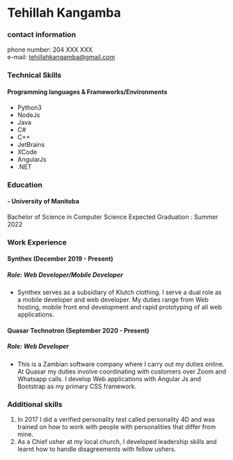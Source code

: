 # Tehillah Kangamba                                                                                                                    
### contact information
phone number: 204 XXX XXX  
e-mail: tehillahkangamba@gmail.com

### Technical Skills
 #### Programming languages 	& Frameworks/Environments 	

 - Python3                       	
 - NodeJs                               	
 - Java                  	              	
 - C\#                                  	
 - C++                   	   
 - JetBrains 
 -	XCode   
 - AngularJs
 - .NET  
### Education
#### - University of Manitoba
  Bachelor of Science in Computer Science
  Expected Graduation : Summer 2022

### Work Experience

#### Synthex (December 2019 - Present)
##### Role: Web Developer/Mobile Developer
- Synthex serves as a subsidiary of Klutch clothing. I serve a dual role as a mobile developer and web developer. My duties range from Web hosting, mobile front end development and rapid prototyping of all web applications.

#### Quasar Technotron (September 2020 - Present)
##### Role: Web Developer
- This is a Zambian software company where I carry out my duties online. At Quasar my duties involve coordinating with customers over Zoom and Whatsapp calls. I develop Web applications with Angular Js and Bootstrap as my primary CSS framework.

### Additional skills
1. In 2017 I did a verified personality test called personality 4D and was trained on how to work with people with personalities that differ from mine.
2. As a Chief usher at my local church, I developed leadership skills and learnt how to handle disagreements with fellow ushers.


